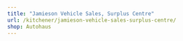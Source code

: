 ```yaml
---
title: "Jamieson Vehicle Sales, Surplus Centre"
url: /kitchener/jamieson-vehicle-sales-surplus-centre/
shop: Autohaus
---
```

